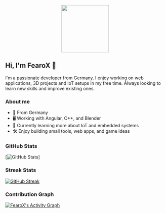 <p align="center">
  <img src="https://avatars.githubusercontent.com/u/124982279?v=4" width="150" />
</p>

## Hi, I'm FearoX 👋

I'm a passionate developer from Germany. I enjoy working on web applications, 3D projects and IoT setups in my free time. Always looking to learn new skills and improve existing ones.

### About me

- 📍 From Germany  
- 🖥️ Working with Angular, C++, and Blender  
- 📖 Currently learning more about IoT and embedded systems  
- 🛠️ Enjoy building small tools, web apps, and game ideas  

### GitHub Stats

[![GitHub Stats](https://github-readme-stats.vercel.app/api?username=FearoXHD&show_icons=true&theme=default)]

### Streak Stats

[![GitHub Streak](https://streak-stats.demolab.com?user=FearoXHD&theme=default)](https://git.io/streak-stats)



### Contribution Graph

[![FearoX's Activity Graph](https://github-readme-activity-graph.vercel.app/graph?username=FearoXHD&theme=default)](https://github.com/Ashutosh00710/github-readme-activity-graph)

<!--
**FearoXHD/FearoXHD** is a ✨ _special_ ✨ repository because its `README.md` (this file) appears on your GitHub profile.

Here are some ideas to get you started:

- 🔭 I’m currently working on ...
- 🌱 I’m currently learning ...
- 👯 I’m looking to collaborate on ...
- 🤔 I’m looking for help with ...
- 💬 Ask me about ...
- 📫 How to reach me: ...
- 😄 Pronouns: ...
- ⚡ Fun fact: ...
-->
